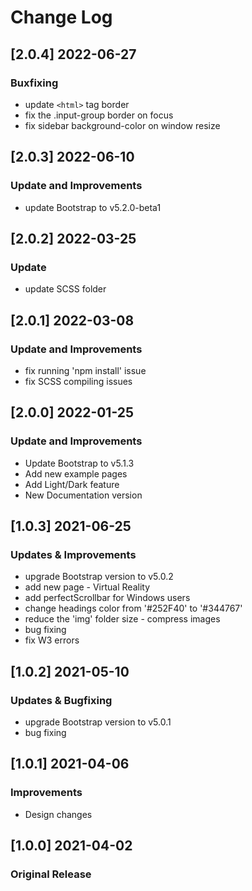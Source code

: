 # Change Log

## [2.0.4] 2022-06-27

### Buxfixing

- update `<html>` tag border
- fix the .input-group border on focus
- fix sidebar background-color on window resize

## [2.0.3] 2022-06-10

### Update and Improvements

- update Bootstrap to v5.2.0-beta1

## [2.0.2] 2022-03-25

### Update

- update SCSS folder

## [2.0.1] 2022-03-08

### Update and Improvements

- fix running 'npm install' issue
- fix SCSS compiling issues

## [2.0.0] 2022-01-25

### Update and Improvements

- Update Bootstrap to v5.1.3
- Add new example pages
- Add Light/Dark feature
- New Documentation version

## [1.0.3] 2021-06-25

### Updates & Improvements

- upgrade Bootstrap version to v5.0.2
- add new page - Virtual Reality
- add perfectScrollbar for Windows users
- change headings color from '#252F40' to '#344767'
- reduce the 'img' folder size - compress images
- bug fixing
- fix W3 errors

## [1.0.2] 2021-05-10

### Updates & Bugfixing

- upgrade Bootstrap version to v5.0.1
- bug fixing

## [1.0.1] 2021-04-06

### Improvements

- Design changes

## [1.0.0] 2021-04-02

### Original Release
